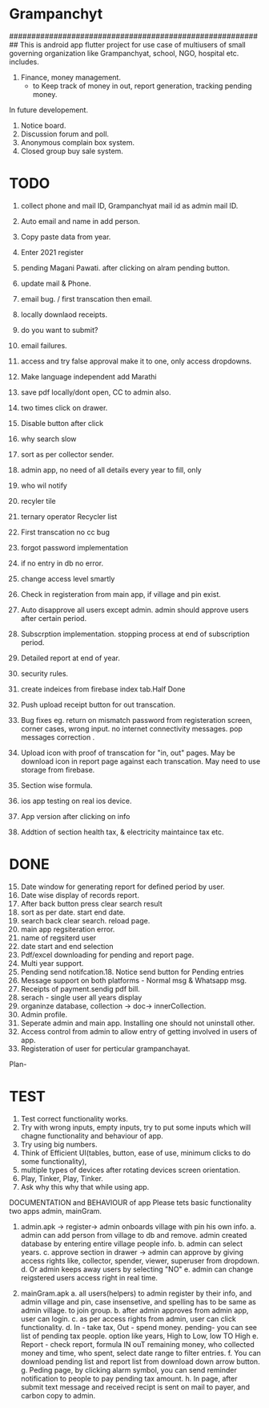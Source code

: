 # Grampanchyt
##########################################################
This is android app flutter project for use case of multiusers of small governing organization like Grampanchyat, school, NGO, hospital etc. includes.
1. Finance, money management.
     - to Keep track of money in out, report generation, tracking pending money.
 
 
In future developement.
1. Notice board.
2. Discussion forum and poll.
3. Anonymous complain box system.
4. Closed group buy sale system.




# TODO
1. collect phone and mail ID, Grampanchyat mail id as admin mail ID.
2. Auto email and name in add person.
3. Copy paste data from year.

1. Enter 2021 register
1. pending Magani Pawati. after clicking on alram pending button.
2. update mail & Phone.
3. email bug. / first  transcation then email.
4. locally downlaod receipts.
1. do you want to submit?
2. email failures.
1. access and try false approval make it to one, only access dropdowns.
9. Make language independent add Marathi
1. save pdf locally/dont open, CC to admin also.
1. two times click on drawer.
1. Disable button after click
3. why search slow
7. sort as per collector sender.
1. admin app, no need of all details every year to fill, only
2. who wil notify
4. recyler tile
5. ternary operator Recycler list
6. First transcation no cc bug
8. forgot password implementation
9. if no entry in db no error.
10. change access level smartly
11. Check in registeration from main app, if village and pin exist.
2. Auto disapprove all users except admin. admin should approve users after certain period.
3. Subscrption implementation. stopping process at end of subscription period.
4. Detailed report at end of year.
2. security rules.
3. create indeices from firebase index tab.Half Done
3. Push upload receipt button for out transcation.
3. Bug fixes eg. return on mismatch password from registeration screen, corner cases, wrong input. no internet connectivity messages. pop messages correction .
5. Upload icon with proof of transcation for "in, out" pages. May be download icon in report page against each transcation. May need to use storage from firebase.
6. Section wise formula.
8. ios app testing on real ios device.
10. App version after clicking on info
17. Addtion of section health tax, & electricity maintaince tax etc.

# DONE
15. Date window for generating report for defined period by user.
7. Date wise display of records report.
1. After back button press clear search result
6. sort as per date. start end date.
5. search back clear search. reload page.
4. main app regsiteration error.
2. name of regsiterd user
2. date start and end selection
1. Pdf/excel downloading for pending and report page.
4. Multi year support.
11. Pending send notifcation.18. Notice send button for Pending entries 
12. Message support on both platforms - Normal msg & Whatsapp msg.
13. Receipts of payment.sendig pdf bill.
16. serach - single user all years display
1. organinze database, collection -> doc-> innerCollection.
2. Admin profile.
2. Seperate admin and main app.  Installing one should not uninstall other. 
3. Access control from admin to allow entry of getting involved in users of app.
1. Registeration of user for perticular grampanchayat.

Plan-

# TEST
1. Test correct functionality works.
2. Try with wrong inputs, empty inputs, try to put some inputs which will chagne functionality and behaviour of app.
3. Try using big numbers.
4. Think of Efficient UI(tables, button, ease of use, minimum clicks to do some functionality), 
5. multiple types of devices after rotating devices screen orientation.
6. Play, Tinker, Play, Tinker.
7. Ask why this why that while using app.





















DOCUMENTATION and BEHAVIOUR of app
Please tets basic functionality
two apps admin, mainGram.
1. admin.apk -> register-> admin onboards village with pin his own info.
	a. admin can add person from village to db and remove. admin created database by entering entire village people info.
	b. admin can select years.
	c. approve section in drawer -> admin can approve by giving access rights like, collector, spender, viewer, superuser from dropdown. 
	d. Or admin keeps away users by selecting "NO"
	e. admin can change reigstered users access right in real time.
	
2. mainGram.apk
	a. all users(helpers) to admin register by their info, and admin village and pin, case insensetive, and spelling has to be same as admin village. to join group.
	b. after admin approves from admin app, user can login.
	c. as per access rights from admin, user can click functionality.
	d. In - take tax, Out - spend money. pending- you can see list of pending tax people. option like years, High to Low, low TO High 
	e. Report - check report, formula IN ouT remaining money, who collected money and time, who spent, select date range to filter entries.
	f. You can download pending list and report list from download down arrow button.
	g. Peding page, by clicking alarm symbol, you can send reminder notification to people to pay pending tax amount.
	h. In page, after submit text message and received recipt is sent on mail to payer, and carbon copy to admin.
	
